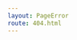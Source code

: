 ```yaml
---
layout: PageError
route: 404.html
---
```

<!---
  Content here not used, see ``src/layouts/PageError``
  Please edit PageError layout instead.
-->